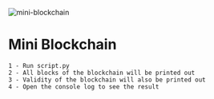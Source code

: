 ![mini-blockchain](https://user-images.githubusercontent.com/104568148/191782841-77e7efe3-a24f-425c-a630-1e41606130ff.png)

# Mini Blockchain

	1 - Run script.py
	2 - All blocks of the blockchain will be printed out
	3 - Validity of the blockchain will also be printed out
	4 - Open the console log to see the result
